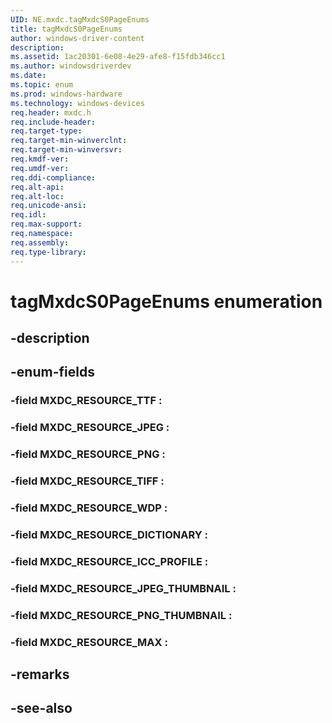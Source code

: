 ```yaml
---
UID: NE.mxdc.tagMxdcS0PageEnums
title: tagMxdcS0PageEnums
author: windows-driver-content
description: 
ms.assetid: 1ac20301-6e08-4e29-afe8-f15fdb346cc1
ms.author: windowsdriverdev
ms.date: 
ms.topic: enum
ms.prod: windows-hardware
ms.technology: windows-devices
req.header: mxdc.h
req.include-header:
req.target-type:
req.target-min-winverclnt:
req.target-min-winversvr:
req.kmdf-ver:
req.umdf-ver:
req.ddi-compliance:
req.alt-api:
req.alt-loc:
req.unicode-ansi:
req.idl:
req.max-support:
req.namespace:
req.assembly:
req.type-library:
---
```


# tagMxdcS0PageEnums enumeration

## -description



## -enum-fields

### -field MXDC_RESOURCE_TTF : 
### -field MXDC_RESOURCE_JPEG : 
### -field MXDC_RESOURCE_PNG : 
### -field MXDC_RESOURCE_TIFF : 
### -field MXDC_RESOURCE_WDP : 
### -field MXDC_RESOURCE_DICTIONARY : 
### -field MXDC_RESOURCE_ICC_PROFILE : 
### -field MXDC_RESOURCE_JPEG_THUMBNAIL : 
### -field MXDC_RESOURCE_PNG_THUMBNAIL : 
### -field MXDC_RESOURCE_MAX : 

## -remarks

## -see-also